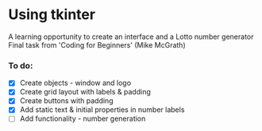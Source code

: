 # Using tkinter 
A learning opportunity to create an interface and a Lotto number generator
Final task from 'Coding for Beginners' (Mike McGrath)

### To do: 
- [x] Create objects - window and logo
- [x] Create grid layout with labels & padding
- [x] Create buttons with padding
- [x] Add static text & initial properties in number labels
- [ ] Add functionality - number generation
